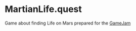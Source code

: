 # MartianLife.quest

 Game about finding Life on Mars prepared for the [GameJam][0]



 [0]: https://itch.io/jam/game-off-2021
